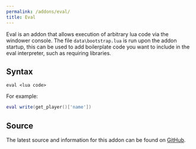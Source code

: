 ```yaml
---
permalink: /addons/eval/
title: Eval
---
```


Eval is an addon that allows execution of arbitrary lua code via the windower console.  The file `data\bootstrap.lua` is run upon the addon startup, this can be used to add boilerplate code you want to include in the eval interpreter, such as requiring libraries.

## Syntax
```
eval <lua code>
```

For example:
```lua
eval write(get_player()['name'])
```

## Source
The latest source and information for this addon can be found on [GitHub](https://github.com/Windower/Lua/tree/live/addons/eval).